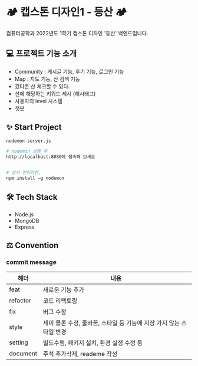 # 🏕 캡스톤 디자인1 - 등산 🏕

컴퓨터공학과 2022년도 1학기 캡스톤 디자인 '등산' 백엔드입니다.

## 💻 프로젝트 기능 소개 

- Community : 게시글 기능, 후기 기능, 로그인 기능
- Map : 지도 기능, 산 검색 기능
- 갔다온 산 체크할 수 있다.
- 산에 해당하는 키워드 제시 (해시태그)
- 사용자의 level 시스템 
- 챗봇


## ✨ Start Project

```bash
nodemon server.js

# nodemon 실행 후
http://localhost:8080에 접속해 보세요


# 설치 전이라면,
npm install –g nodemon
```

## 🛠 Tech Stack

- Node.js
- MongoDB
- Express

## ⚖ Convention

### commit message

| 헤더     | 내용                                                                |
| -------- | ------------------------------------------------------------------- |
| feat     | 새로운 기능 추가                                                    |
| refactor | 코드 리팩토링                                                       |
| fix      | 버그 수정                                                           |
| style    | 세미 콜론 수정, 줄바꿈, 스타일 등 기능에 지장 가지 않는 스타일 변경 |
| setting  | 빌드수행, 패키지 설치, 환경 설정 수정 등                            |
| document | 주석 추가삭제, reademe 작성                                         |